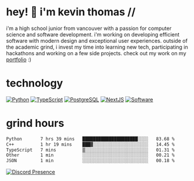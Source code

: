# hey! 👋 i'm kevin thomas //

i'm a high school junior from vancouver with a passion for computer science and software development. i'm working on developing efficient software with modern design and exceptional user experiences. outside of the academic grind, i invest my time into learning new tech, participating in hackathons and working on a few side projects. check out my work on my [portfolio](https://kevinjosethomas.com/) :)

# technology

[![Python](https://i.imgur.com/uJCFGqb.png)](https://kevinthomas.codes/stack)
[![TypeScript](https://i.imgur.com/LlHxpmm.png)](https://kevinthomas.codes/stack)
[![PostgreSQL](https://i.imgur.com/JtHCo5L.png)](https://kevinthomas.codes/stack)
[![NextJS](https://i.imgur.com/S1zqWbT.png)](https://kevinthomas.codes/stack)
[![Software](https://i.imgur.com/cdfHm5u.png)](https://kevinthomas.codes/stack)

# grind hours

<!--START_SECTION:waka-->

```txt
Python       7 hrs 39 mins   █████████████████████░░░░   83.68 %
C++          1 hr 19 mins    ███▓░░░░░░░░░░░░░░░░░░░░░   14.45 %
TypeScript   7 mins          ▒░░░░░░░░░░░░░░░░░░░░░░░░   01.31 %
Other        1 min           ░░░░░░░░░░░░░░░░░░░░░░░░░   00.21 %
JSON         1 min           ░░░░░░░░░░░░░░░░░░░░░░░░░   00.18 %
```

<!--END_SECTION:waka-->

[![Discord Presence](https://lanyard.cnrad.dev/api/418707912836382721)](https:/kevinthomas.codes/)
